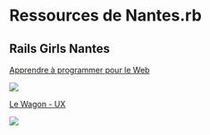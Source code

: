 # Ressources de Nantes.rb

## Rails Girls Nantes

<a href="https://github.com/nantesrb/resources/raw/master/intro-programmation_railsgirlsnantes2017.pdf">
  <p>Apprendre à programmer pour le Web</p>
  <img src="https://github.com/nantesrb/resources/raw/master/thumbnails/intro-programmation_railsgirlsnantes2017.png">
</a>

<a href="https://github.com/nantesrb/resources/raw/master/LeWagon-RailsGirls-UX.pdf">
  <p>Le Wagon - UX</p>
  <img src="https://github.com/nantesrb/resources/raw/master/thumbnails/LeWagon-RailsGirls-UX.png">
</a>
